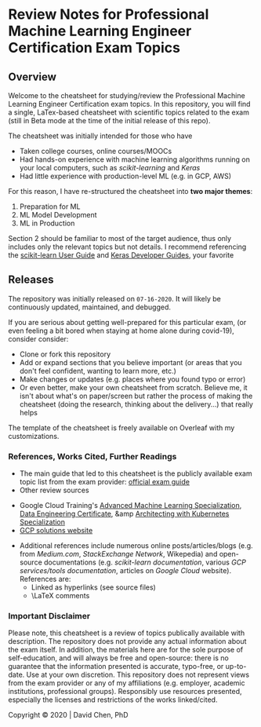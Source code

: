 # Review Notes for Professional Machine Learning Engineer Certification Exam Topics

## Overview

Welcome to the cheatsheet for studying/review the Professional Machine Learning Engineer Certification exam topics. In this repository, you will find a single, LaTex-based cheatsheet with scientific topics related to the exam (still in Beta mode at the time of the initial release of this repo).

The cheatsheet was initially intended for those who have

* Taken college courses, online courses/MOOCs
* Had hands-on experience with machine learning algorithms running on your local computers, such as _scikit-learning_ and _Keras_
* Had little experience with production-level ML (e.g. in GCP, AWS)

For this reason, I have re-structured the cheatsheet into **two major themes**:

1. Preparation for ML
2. ML Model Development
3. ML in Production

Section 2 should be familiar to most of the target audience, thus only includes only the relevant topics but not details. I recommend referencing the [scikit-learn User Guide](https://scikit-learn.org/stable/user_guide.html) and [Keras Developer Guides](https://keras.io/guides/), your favorite 

## Releases

The repository was initially released on `07-16-2020`. It will likely be continuously updated, maintained, and debugged. 

If you are serious about getting well-prepared for this particular exam, (or even feeling a bit bored when staying at home alone during covid-19), consider consider:

* Clone or fork this repository
* Add or expand sections that you believe important (or areas that you don't feel confident, wanting to learn more, etc.)
* Make changes or updates (e.g. places where you found typo or error)
* Or even better, make your own cheatsheet from scratch. Believe me, it isn't about what's on paper/screen but rather the process of making the cheatsheet (doing the research, thinking about the delivery...) that really helps

The template of the cheatsheet is freely available on Overleaf with my customizations.

### References, Works Cited, Further Readings

* The main guide that led to this cheatsheet is the publicly available exam topic list from the exam provider: [official exam guide](https://cloud.google.com/certification/machine-learning-engineer)
* Other review sources
 - Google Cloud Training's [Advanced Machine Learning Specialization](https://www.coursera.org/specializations/advanced-machine-learning-tensorflow-gcp), [Data Engineering Certificate](https://www.coursera.org/professional-certificates/gcp-data-engineering), &amp [Architecting with Kubernetes Specialization](https://www.coursera.org/specializations/architecting-google-kubernetes-engine)
 - [GCP solutions website](https://cloud.google.com/solutions/)
* Additional references include numerous online posts/articles/blogs (e.g. from _Medium.com_, _StackExchange Network_, Wikepedia) and open-source documentations (e.g. _scikit-learn documentation_, various _GCP services/tools documentation_, articles on _Google Cloud_ website). References are:
    - Linked as hyperlinks (see source files)
    - \LaTeX comments

### Important Disclaimer

Please note, this cheatsheet is a review of topics publically available with description. The repository does not provide any actual information about the exam itself. In addition, the materials here are for the sole purpose of self-education, and will always be free and open-source: there is no guarantee that the information presented is accurate, typo-free, or up-to-date. Use at your own discretion. This repository does not represent views from the exam provider or any of my affiliations (e.g. employer, academic institutions, professional groups). Responsibly use resources presented, especially the licenses and restrictions of the works linked/cited.

Copyright &copy; 2020 | David Chen, PhD